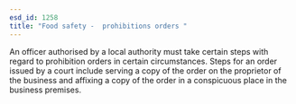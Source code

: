 ```yaml
---
esd_id: 1258
title: "Food safety -  prohibitions orders "
---
```


An officer authorised by a local authority must take certain steps with regard to prohibition orders in certain circumstances.  Steps for an order issued by a court include serving a copy of the order on the proprietor of the business and affixing a copy of the order in a conspicuous place in the business  premises.

